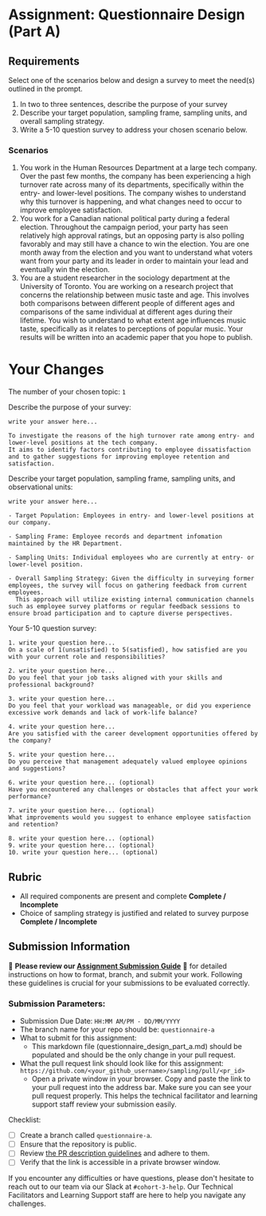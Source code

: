 # Assignment: Questionnaire Design (Part A)

## Requirements
Select one of the scenarios below and design a survey to meet the need(s) outlined in the prompt.

1.	In two to three sentences, describe the purpose of your survey
2.	Describe your target population, sampling frame, sampling units, and overall sampling strategy.
3.	Write a 5-10 question survey to address your chosen scenario below.


### Scenarios
1.	You work in the Human Resources Department at a large tech company. Over the past few months, the company has been experiencing a high turnover rate across many of its departments, specifically within the entry- and lower-level positions. The company wishes to understand why this turnover is happening, and what changes need to occur to improve employee satisfaction.
2.	You work for a Canadian national political party during a federal election. Throughout the campaign period, your party has seen relatively high approval ratings, but an opposing party is also polling favorably and may still have a chance to win the election. You are one month away from the election and you want to understand what voters want from your party and its leader in order to maintain your lead and eventually win the election.
3.	You are a student researcher in the sociology department at the University of Toronto. You are working on a research project that concerns the relationship between music taste and age. This involves both comparisons between different people of different ages and comparisons of the same individual at different ages during their lifetime. You wish to understand to what extent age influences music taste, specifically as it relates to perceptions of popular music. Your results will be written into an academic paper that you hope to publish.


# Your Changes

The number of your chosen topic: `1`

Describe the purpose of your survey:
```
write your answer here...

To investigate the reasons of the high turnover rate among entry- and lower-level positions at the tech company. 
It aims to identify factors contributing to employee dissatisfaction and to gather suggestions for improving employee retention and satisfaction.
```

Describe your target population, sampling frame, sampling units, and observational units:
```
write your answer here...

- Target Population: Employees in entry- and lower-level positions at our company.

- Sampling Frame: Employee records and department infomation maintained by the HR Department.

- Sampling Units: Individual employees who are currently at entry- or lower-level position.

- Overall Sampling Strategy: Given the difficulty in surveying former employees, the survey will focus on gathering feedback from current employees. 
  This approach will utilize existing internal communication channels such as employee survey platforms or regular feedback sessions to ensure broad participation and to capture diverse perspectives.
```

Your 5-10 question survey:
```
1. write your question here...
On a scale of 1(unsatisfied) to 5(satisfied), how satisfied are you with your current role and responsibilities?

2. write your question here...
Do you feel that your job tasks aligned with your skills and professional background?

3. write your question here...
Do you feel that your workload was manageable, or did you experience excessive work demands and lack of work-life balance?

4. write your question here...
Are you satisfied with the career development opportunities offered by the company?

5. write your question here...
Do you perceive that management adequately valued employee opinions and suggestions?

6. write your question here... (optional)
Have you encountered any challenges or obstacles that affect your work performance?

7. write your question here... (optional)
What improvements would you suggest to enhance employee satisfaction and retention?

8. write your question here... (optional)
9. write your question here... (optional)
10. write your question here... (optional)
```

## Rubric

-	All required components are present and complete **Complete / Incomplete**
-	Choice of sampling strategy is justified and related to survey purpose **Complete / Incomplete**

## Submission Information

🚨 **Please review our [Assignment Submission Guide](https://github.com/UofT-DSI/onboarding/blob/main/onboarding_documents/submissions.md)** 🚨 for detailed instructions on how to format, branch, and submit your work. Following these guidelines is crucial for your submissions to be evaluated correctly.

### Submission Parameters:
* Submission Due Date: `HH:MM AM/PM - DD/MM/YYYY`
* The branch name for your repo should be: `questionnaire-a`
* What to submit for this assignment:
    * This markdown file (questionnaire_design_part_a.md) should be populated and should be the only change in your pull request.
* What the pull request link should look like for this assignment: `https://github.com/<your_github_username>/sampling/pull/<pr_id>`
    * Open a private window in your browser. Copy and paste the link to your pull request into the address bar. Make sure you can see your pull request properly. This helps the technical facilitator and learning support staff review your submission easily.

Checklist:
- [ ] Create a branch called `questionnaire-a`.
- [ ] Ensure that the repository is public.
- [ ] Review [the PR description guidelines](https://github.com/UofT-DSI/onboarding/blob/main/onboarding_documents/submissions.md#guidelines-for-pull-request-descriptions) and adhere to them.
- [ ] Verify that the link is accessible in a private browser window.

If you encounter any difficulties or have questions, please don't hesitate to reach out to our team via our Slack at `#cohort-3-help`. Our Technical Facilitators and Learning Support staff are here to help you navigate any challenges.
